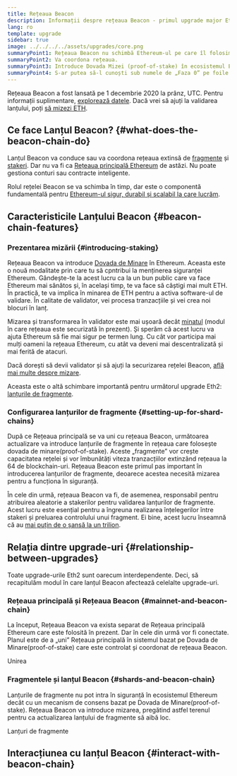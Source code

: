 ```yaml
---
title: Rețeaua Beacon
description: Informații despre rețeaua Beacon - primul upgrade major Eth2 la Ethereum.
lang: ro
template: upgrade
sidebar: true
image: ../../../../assets/upgrades/core.png
summaryPoint1: Rețeaua Beacon nu schimbă Ethereum-ul pe care îl folosim astăzi.
summaryPoint2: Va coordona rețeaua.
summaryPoint3: Introduce Dovada Mizei (proof-of-stake) în ecosistemul Ethereum.
summaryPoint4: S-ar putea să-l cunoști sub numele de „Faza 0” pe foile de parcurs tehnice.
---
```


<UpgradeStatus isShipped dateKey="page-upgrades-beacon-date">
    Rețeaua Beacon a fost lansată pe 1 decembrie 2020 la prânz, UTC. Pentru informații suplimentare, <a href="https://beaconscan.com/">explorează datele</a>. Dacă vrei să ajuți la validarea lanțului, poți <a href="/upgrades/staking/">să mizezi ETH</a>.
</UpgradeStatus>

## Ce face Lanțul Beacon? {#what-does-the-beacon-chain-do}

Lanțul Beacon va conduce sau va coordona rețeaua extinsă de [fragmente](/upgrades/shard-chains/) și [stakeri](/staking/). Dar nu va fi ca [Rețeaua principală Ethereum](/glossary/#mainnet) de astăzi. Nu poate gestiona conturi sau contracte inteligente.

Rolul rețelei Beacon se va schimba în timp, dar este o componentă fundamentală pentru [Ethereum-ul sigur, durabil și scalabil la care lucrăm](/upgrades/vision/).

## Caracteristicile Lanțului Beacon {#beacon-chain-features}

### Prezentarea mizării {#introducing-staking}

Rețeaua Beacon va introduce [Dovada de Minare](/developers/docs/consensus-mechanisms/pos/) în Ethereum. Aceasta este o nouă modalitate prin care tu să cpntribui la menținerea siguranței Ethereum. Gândește-te la acest lucru ca la un bun public care va face Ethereum mai sănătos și, în același timp, te va face să câștigi mai mult ETH. În practică, te va implica în minarea de ETH pentru a activa software-ul de validare. În calitate de validator, vei procesa tranzacțiile și vei crea noi blocuri în lanț.

Mizarea și transformarea în validator este mai ușoară decât [minatul](/developers/docs/mining/) (modul în care rețeaua este securizată în prezent). Și sperăm că acest lucru va ajuta Ethereum să fie mai sigur pe termen lung. Cu cât vor participa mai mulți oameni la rețeaua Ethereum, cu atât va deveni mai descentralizată și mai ferită de atacuri.

<InfoBanner emoji=":money_bag:">
Dacă dorești să devii validator și să ajuți la securizarea rețelei Beacon, <a href="/staking/">află mai multe despre mizare</a>.
</InfoBanner>

Aceasta este o altă schimbare importantă pentru următorul upgrade Eth2: [lanțurile de fragmente](/upgrades/shard-chains/).

### Configurarea lanțurilor de fragmente {#setting-up-for-shard-chains}

După ce Rețeaua principală se va uni cu rețeaua Beacon, următoarea actualizare va introduce lanțurile de fragmente în rețeaua care folosește dovada de minare(proof-of-stake). Aceste „fragmente” vor crește capacitatea rețelei și vor îmbunătăți viteza tranzacțiilor extinzând rețeaua la 64 de blockchain-uri. Rețeaua Beacon este primul pas important în introducerea lanțurilor de fragmente, deoarece acestea necesită mizarea pentru a funcționa în siguranță.

În cele din urmă, rețeaua Beacon va fi, de asemenea, responsabil pentru atribuirea aleatorie a stakerilor pentru validarea lanțurilor de fragmente. Acest lucru este esențial pentru a îngreuna realizarea înțelegerilor între stakeri și preluarea controlului unui fragment. Ei bine, acest lucru înseamnă că au [mai puțin de o șansă la un trilion](https://medium.com/@chihchengliang/minimum-committee-size-explained-67047111fa20).

## Relația dintre upgrade-uri {#relationship-between-upgrades}

Toate upgrade-urile Eth2 sunt oarecum interdependente. Deci, să recapitulăm modul în care lanțul Beacon afectează celelalte upgrade-uri.

### Rețeaua principală și Rețeaua Beacon {#mainnet-and-beacon-chain}

La început, Rețeaua Beacon va exista separat de Rețeaua principală Ethereum care este folosită în prezent. Dar în cele din urmă vor fi conectate. Planul este de a „uni” Rețeaua principală în sistemul bazat pe Dovada de Minare(proof-of-stake) care este controlat și coordonat de rețeaua Beacon.

<ButtonLink to="/upgrades/merge/">Unirea</ButtonLink>

### Fragmentele și lanțul Beacon {#shards-and-beacon-chain}

Lanțurile de fragmente nu pot intra în siguranță în ecosistemul Ethereum decât cu un mecanism de consens bazat pe Dovada de Minare(proof-of-stake). Rețeaua Beacon va introduce mizarea, pregătind astfel terenul pentru ca actualizarea lanțului de fragmente să aibă loc.

<ButtonLink to="/upgrades/shard-chains/">Lanțuri de fragmente</ButtonLink>

<Divider />

## Interacțiunea cu lanțul Beacon {#interact-with-beacon-chain}

<BeaconChainActions />
